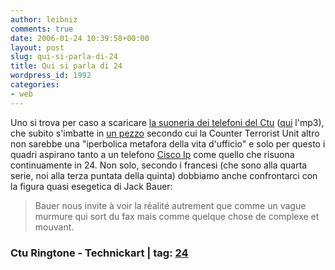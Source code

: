 ```yaml
---
author: leibniz
comments: true
date: 2006-01-24 10:39:58+00:00
layout: post
slug: qui-si-parla-di-24
title: Qui si parla di 24
wordpress_id: 1992
categories:
- web
---
```


Uno si trova per caso a scaricare [la suoneria dei telefoni del Ctu](http://www.ccir.ed.ac.uk/~jad/ringtone.html) ([qui](http://www.ccir.ed.ac.uk/~jad/CTU24.mp3) l'mp3), che subito s'imbatte in [un pezzo](http://www.technikart.com/article.php3?id_article=879) secondo cui la Counter Terrorist Unit altro non sarebbe una "iperbolica metafora della vita d'ufficio" e solo per questo i quadri aspirano tanto a un telefono [Cisco Ip](http://www.cisco.com/en/US/products/hw/phones/ps379/) come quello che risuona continuamente in 24. Non solo, secondo i francesi (che sono alla quarta serie, noi alla terza puntata della quinta) dobbiamo anche confrontarci con la figura quasi esegetica di Jack Bauer:


> Bauer nous invite à voir la réalité autrement que comme un vague murmure qui sort du fax mais comme quelque chose de complexe et mouvant.




### Ctu Ringtone - Technickart | tag: [24](http://www.technorati.com/tags/24)
